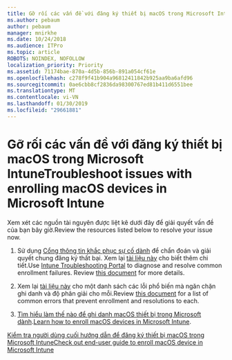 ```yaml
---
title: Gỡ rối các vấn đề với đăng ký thiết bị macOS trong Microsoft Intune
ms.author: pebaum
author: pebaum
manager: mnirkhe
ms.date: 10/24/2018
ms.audience: ITPro
ms.topic: article
ROBOTS: NOINDEX, NOFOLLOW
localization_priority: Priority
ms.assetid: 71174bae-870a-4d5b-856b-891a054cf61e
ms.openlocfilehash: c278f9f41b904a96812411842b925aa9ba6afd96
ms.sourcegitcommit: 0ae6cbb8cf2836da98300767ed81b411d6551bee
ms.translationtype: MT
ms.contentlocale: vi-VN
ms.lasthandoff: 01/30/2019
ms.locfileid: "29661881"
---
```

# <a name="troubleshoot-issues-with-enrolling-macos-devices-in-microsoft-intune"></a><span data-ttu-id="1b13a-102">Gỡ rối các vấn đề với đăng ký thiết bị macOS trong Microsoft Intune</span><span class="sxs-lookup"><span data-stu-id="1b13a-102">Troubleshoot issues with enrolling macOS devices in Microsoft Intune</span></span>

<span data-ttu-id="1b13a-103">Xem xét các nguồn tài nguyên được liệt kê dưới đây để giải quyết vấn đề của bạn bây giờ.</span><span class="sxs-lookup"><span data-stu-id="1b13a-103">Review the resources listed below to resolve your issue now.</span></span> 
  
1. <span data-ttu-id="1b13a-p101">Sử dụng [Cổng thông tin khắc phục sự cố dành](https://devicemanagement.microsoft.com/#blade/Microsoft_Intune_DeviceSettings/TroubleshootBlade) để chẩn đoán và giải quyết chung đăng ký thất bại. Xem lại [tài liệu này](https://docs.microsoft.com/intune/help-desk-operators) cho biết thêm chi tiết.</span><span class="sxs-lookup"><span data-stu-id="1b13a-p101">Use [Intune Troubleshooting Portal](https://devicemanagement.microsoft.com/#blade/Microsoft_Intune_DeviceSettings/TroubleshootBlade) to diagnose and resolve common enrollment failures. Review [this document](https://docs.microsoft.com/intune/help-desk-operators) for more details.</span></span> 
    
2. <span data-ttu-id="1b13a-106">Xem lại [tài liệu này](https://docs.microsoft.com/intune-classic/troubleshoot/troubleshoot-device-enrollment-in-intune) cho một danh sách các lỗi phổ biến mà ngăn chặn ghi danh và độ phân giải cho mỗi.</span><span class="sxs-lookup"><span data-stu-id="1b13a-106">Review [this document](https://docs.microsoft.com/intune-classic/troubleshoot/troubleshoot-device-enrollment-in-intune) for a list of common errors that prevent enrollment and resolutions to each.</span></span> 
    
3. <span data-ttu-id="1b13a-107">[Tìm hiểu làm thế nào để ghi danh macOS thiết bị trong Microsoft dành](https://docs.microsoft.com/intune/macos-enroll).</span><span class="sxs-lookup"><span data-stu-id="1b13a-107">[Learn how to enroll macOS devices in Microsoft Intune](https://docs.microsoft.com/intune/macos-enroll).</span></span>
    
[<span data-ttu-id="1b13a-108">Kiểm tra người dùng cuối hướng dẫn để đăng ký thiết bị macOS trong Microsoft Intune</span><span class="sxs-lookup"><span data-stu-id="1b13a-108">Check out end-user guide to enroll macOS device in Microsoft Intune</span></span>](https://docs.microsoft.com/intune-user-help/enroll-your-device-in-intune-macos-cp)
  

